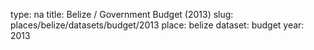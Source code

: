 type: na
title: Belize / Government Budget (2013)
slug: places/belize/datasets/budget/2013
place: belize
dataset: budget
year: 2013

